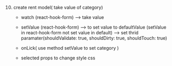 10. create rent model( take value of category)
    - watch (react-hook-form) --> take value
    - setValue (react-hook-form) --> to set value to defaultValue
        (setValue in react-hook-form not set value in default) --> set thrid paramater(shouldValidate: true,
            shouldDirty: true,
            shouldTouch: true)
    
    - onLick( use method setValue to set category )
    - selected props to change style css
 



            



